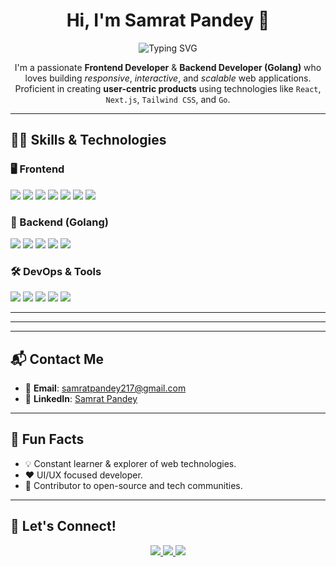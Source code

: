 <h1 align="center">Hi, I'm Samrat Pandey 👋</h1>

<p align="center">
  <img src="https://readme-typing-svg.herokuapp.com?font=Fira+Code&size=24&pause=1000&color=00BFFF&center=true&vCenter=true&width=500&lines=Frontend+Developer+%F0%9F%96%A5%EF%B8%8F;Golang+Backend+Developer+%F0%9F%9A%80;React+%2F+Next.js+Specialist;UI%2FUX+Design+Enthusiast;Open+Source+Contributor" alt="Typing SVG" />
</p>

<p align="center">
  I'm a passionate <strong>Frontend Developer</strong> & <strong>Backend Developer (Golang)</strong> who loves building <em>responsive</em>, <em>interactive</em>, and <em>scalable</em> web applications.<br/>
  Proficient in creating <strong>user-centric products</strong> using technologies like <code>React</code>, <code>Next.js</code>, <code>Tailwind CSS</code>, and <code>Go</code>.
</p>

---

## 🧑‍💻 Skills & Technologies

### 🖥️ Frontend

<p>
  <img src="https://img.shields.io/badge/React-20232A?style=for-the-badge&logo=react&logoColor=61DAFB"/>
  <img src="https://img.shields.io/badge/Next.js-000000?style=for-the-badge&logo=nextdotjs&logoColor=white"/>
  <img src="https://img.shields.io/badge/Tailwind_CSS-38bdf8?style=for-the-badge&logo=tailwind-css&logoColor=white"/>
  <img src="https://img.shields.io/badge/JavaScript-F7DF1E?style=for-the-badge&logo=javascript&logoColor=black"/>
  <img src="https://img.shields.io/badge/TypeScript-007ACC?style=for-the-badge&logo=typescript&logoColor=white"/>
  <img src="https://img.shields.io/badge/Redux-593d88?style=for-the-badge&logo=redux&logoColor=white"/>
  <img src="https://img.shields.io/badge/Zustand-black?style=for-the-badge&logo=Zustand&logoColor=white"/>
</p>

### 🔧 Backend (Golang)

<p>
  <img src="https://img.shields.io/badge/Go-00ADD8?style=for-the-badge&logo=go&logoColor=white"/>
  <img src="https://img.shields.io/badge/MongoDB-4ea94b?style=for-the-badge&logo=mongodb&logoColor=white"/>
  <img src="https://img.shields.io/badge/Node.js-339933?style=for-the-badge&logo=nodedotjs&logoColor=white"/>
  <img src="https://img.shields.io/badge/Express.js-404D59?style=for-the-badge"/>
  <img src="https://img.shields.io/badge/Firebase-ffca28?style=for-the-badge&logo=firebase&logoColor=black"/>
</p>

### 🛠 DevOps & Tools

<p>
  <img src="https://img.shields.io/badge/Git-F05032?style=for-the-badge&logo=git&logoColor=white"/>
  <img src="https://img.shields.io/badge/GitHub-181717?style=for-the-badge&logo=github"/>
  <img src="https://img.shields.io/badge/Vercel-000000?style=for-the-badge&logo=vercel&logoColor=white"/>
  <img src="https://img.shields.io/badge/Netlify-00C7B7?style=for-the-badge&logo=netlify&logoColor=white"/>
  <img src="https://img.shields.io/badge/Figma-F24E1E?style=for-the-badge&logo=figma&logoColor=white"/>
</p>

---
---


---

## 📬 Contact Me

- 📧 **Email**: [samratpandey217@gmail.com](mailto:samratpandey217@gmail.com)  
- 💼 **LinkedIn**: [Samrat Pandey](https://www.linkedin.com/in/samrat-pandey)

---

## 🎨 Fun Facts

- 💡 Constant learner & explorer of web technologies.
- ❤️ UI/UX focused developer.
- 🤝 Contributor to open-source and tech communities.

---

## 🔗 Let's Connect!

<p align="center">
  <a href="https://www.linkedin.com/in/samrat-pandey">
    <img src="https://img.shields.io/badge/LinkedIn-%230077B5?style=for-the-badge&logo=linkedin&logoColor=white"/>
  </a>
  <a href="https://twitter.com/yourusername">
    <img src="https://img.shields.io/badge/Twitter-%231DA1F2?style=for-the-badge&logo=twitter&logoColor=white"/>
  </a>
  <a href="https://github.com/samrat-rock">
    <img src="https://img.shields.io/badge/GitHub-%23121011?style=for-the-badge&logo=github&logoColor=white"/>
  </a>
</p>

